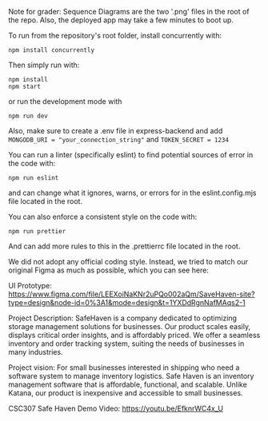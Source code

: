 
Note for grader: Sequence Diagrams are the two '.png' files in the root of the repo. Also, the deployed app may take a few minutes to boot up.

To run from the repository's root folder, install concurrently with:

```
npm install concurrently
```

Then simply run with:

```
npm install
npm start
```

or run the development mode with

```
npm run dev
```

Also, make sure to create a .env file in express-backend and add
`MONGODB_URI = "your_connection_string"`
and
`TOKEN_SECRET = 1234`

You can run a linter (specifically eslint) to find potential sources of error in the code with: 
```
npm run eslint
```
and can change what it ignores, warns, or errors for in the eslint.config.mjs file located in the root.

You can also enforce a consistent style on the code with:
```
npm run prettier
```

And can add more rules to this in the .prettierrc file located in the root.

We did not adopt any official coding style. Instead, we tried to match our original Figma as much as possible, which you can see here:

UI Prototype: https://www.figma.com/file/LEEXoiNaKNr2uPQo002aQm/SaveHaven-site?type=design&node-id=0%3A1&mode=design&t=1YXDdRgnNafMAqs2-1

Project Description:
SafeHaven is a company dedicated to optimizing storage management solutions for businesses. Our product scales easily, displays critical order insights, and is affordably priced.
We offer a seamless inventory and order tracking system, suiting the needs of businesses in many industries.

Project vision: 
For small businesses interested in shipping who need a software system to manage inventory logistics. Safe Haven is an inventory management software that is affordable, functional, and scalable. Unlike Katana, our product is inexpensive and accessible to small businesses.



CSC307 Safe Haven Demo Video:
https://youtu.be/EfknrWC4x_U
